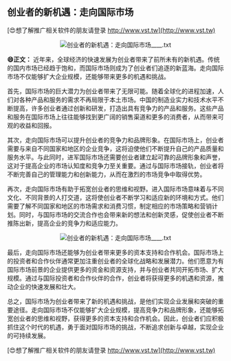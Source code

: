 ## **创业者的新机遇：走向国际市场**

[😍想了解推广相关软件的朋友请登录 http://www.vst.tw](http://www.vst.tw)

 <center><img src="https://vst.tw/MP4/tuiguang/png/1.png" alt="创业者的新机遇：走向国际市场____.txt"></center>

**😄正文：**
近年来，全球经济的快速发展为创业者带来了前所未有的新机遇。传统的国内市场已经趋于饱和，而国际市场则成为了创业者们追逐的新蓝海。走向国际市场不仅能够扩大企业规模，还能够带来更多的机遇和挑战。

首先，国际市场的巨大潜力为创业者带来了无限可能。随着全球化的进程加速，人们对各种产品和服务的需求不再局限于本土市场。中国的制造业实力和技术水平不断提高，许多创业者通过创新和研发，打造出具有竞争力的产品和服务。这些产品和服务在国际市场上往往能够找到更广阔的销售渠道和更多的消费者，从而带来可观的收益和回报。

其次，走向国际市场可以提升创业者的竞争力和品牌形象。在国际市场上，创业者需要与来自不同国家和地区的企业竞争，这将迫使他们不断提升自己的产品质量和服务水平。与此同时，进军国际市场还需要创业者建立起可靠的品牌形象和声誉，这对于提高企业的市场认知度和竞争力至关重要。通过与国际市场接轨，创业者将不断完善自己的管理能力和创新能力，从而在激烈的市场竞争中取得优势。

再次，走向国际市场有助于拓宽创业者的思维和视野。进入国际市场意味着与不同文化、不同背景的人打交道，这将使创业者不断学习和适应新的环境和方式。他们需要了解不同国家和地区的市场需求和消费习惯，制定相应的市场策略和营销计划。同时，与国际市场的交流合作也会带来新的想法和创新灵感，促使创业者不断推陈出新，提高企业的竞争力和适应能力。

 <center><img src="https://vst.tw/MP4/tuiguang/png/6.png" alt="创业者的新机遇：走向国际市场____.txt"></center>

最后，走向国际市场还能够为创业者带来更多的资本支持和合作机会。国际市场上的投资者和合作伙伴通常更加注重创业者的全球化战略和发展潜力。他们愿意为有国际市场前景的企业提供更多的资金和资源支持，并与创业者共同开拓市场、扩大规模。通过与国际投资者和合作伙伴的合作，创业者将获得更多的机遇和资源，推动企业的快速发展和壮大。

总之，国际市场为创业者带来了新的机遇和挑战，是他们实现企业发展和突破的重要途径。走向国际市场不仅能够扩大企业规模，提高竞争力和品牌形象，还能够拓宽创业者的思维和视野，获得更多的资本支持和合作机会。因此，创业者们应积极抓住这个时代的机遇，勇于面对国际市场的挑战，不断追求创新与卓越，实现企业的可持续发展。

[😍想了解推广相关软件的朋友请登录 http://www.vst.tw](http://www.vst.tw)



